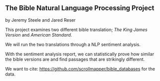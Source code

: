 ## The Bible Natural Language Processing Project
by Jeremy Steele and Jared Reser

<p> This project examines two different bible translation; <i> The King James Version </i> and <i> American Standard</i>. </p>
<p> We will run the two translations through a NLP sentiment analysis. </p>
<p> With the sentiment analysis report, we can statistically prove how similar the bible versions are and find passages that are strikingly different. </p>


We want to cite: https://github.com/scrollmapper/bible_databases for the data.
